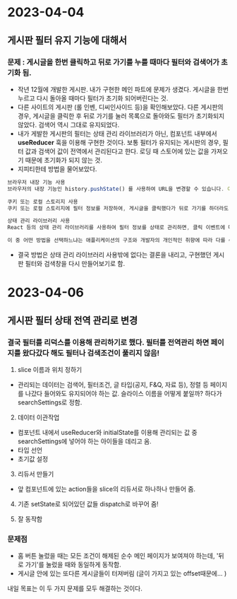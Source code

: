 # 2023-04-04

## 게시판 필터 유지 기능에 대해서
### 문제 : 게시글을 한번 클릭하고 뒤로 가기를 누를 때마다 필터와 검색어가 초기화 됨. 
- 작년 12월에 개발한 게시판. 내가 구현한 메인 파트에 문제가 생겼다. 게시글을 한번 누르고 다시 돌아올 때마다 필터가 초기화 되어버린다는 것.
- 다른 사이트의 게시판 (롤 인벤, 디씨인사이드 등)을 확인해보았다. 다른 게시판의 경우, 게시글을 클릭한 후 뒤로 가기를 눌러 목록으로 돌아와도 필터가 초기화되지 않았다. 검색어 역시 그대로 유지되었다.
- 내가 게발한 게시판의 필터는 상태 관리 라이브러리가 아닌, 컴포넌트 내부에서 **useReducer** 훅을 이용해 구현한 것이다. 보통 필터가 유지되는 게시판의 경우, 필터 값과 검색어 값이 전역에서 관리된다고 한다. 로딩 때 스토어에 있는 값을 가져오기 때문에 초기화가 되지 않는 것.
- 지피티한테 방법을 물어보았다.
```js
브라우저 내장 기능 사용
브라우저의 내장 기능인 history.pushState() 를 사용하여 URL을 변경할 수 있습니다. 이를 이용하면 뒤로 가기를 했을 때도 이전 상태를 유지할 수 있습니다. 예를 들어, 게시글을 클릭했을 때 필터 정보와 함께 URL을 변경하여 이를 유지할 수 있습니다.

쿠키 또는 로컬 스토리지 사용
쿠키 또는 로컬 스토리지에 필터 정보를 저장하여, 게시글을 클릭했다가 뒤로 가기를 하더라도 정보를 유지할 수 있습니다. 이 방법은 브라우저가 닫히거나, 사용자가 직접 삭제하지 않는 이상 정보가 계속 유지됩니다.

상태 관리 라이브러리 사용
React 등의 상태 관리 라이브러리를 사용하여 필터 정보를 상태로 관리하면, 클릭 이벤트에 따라 상태를 업데이트하고 이를 유지할 수 있습니다. 이 방법은 상태 관리 라이브러리를 사용하는 애플리케이션에서 일반적으로 사용됩니다.

이 중 어떤 방법을 선택하느냐는 애플리케이션의 구조와 개발자의 개인적인 취향에 따라 다를 수 있습니다.
```
- 결국 방법은 상태 관리 라이브러리 사용밖에 없다는 결론을 내리고, 구현했던 게시판 필터와 검색창을 다시 만들어보기로 함.

# 2023-04-06
## 게시판 필터 상태 전역 관리로 변경 
### 결국 필터를 리덕스를 이용해 관리하기로 했다. 필터를 전역관리 하면 페이지를 왔다갔다 해도 필터나 검색조건이 풀리지 않음! 
1. slice 이름과 위치 정하기 
- 관리되는 데이터는 검색어, 필터조건, 글 타입(공지, F&Q, 자료 등), 정렬 등 페이지를 나갔다 들어와도 유지되어야 하는 값. 슬라이스 이름을 어떻게 붙일까? 하다가 searchSettings로 정함. 

2. 데이터 이관작업
- 컴포넌트 내에서 useReducer와 initialState를 이용해 관리되는 값 중 searchSettings에 넣어야 하는 아이들을 데리고 옴.
- 타입 선언 
- 초기값 설정


3. 리듀서 만들기
- 앞 컴포넌트에 있는 action들을 slice의 리듀서로 하나하나 만들어 줌.

4. 기존 setState로 되어있던 값들 dispatch로 바꾸어 줌!

5. 잘 동작함

### 문제점

- 홈 버튼 눌렀을 때는 모든 조건이 해제된 순수 메인 페이지가 보여져야 하는데, '뒤로 가기'를 눌렀을 때와 동일하게 동작함. 
- 게시글 안에 있는 또다른 게시글들이 터져버림 (글이 가지고 있는 offset때문에... )

내일 목표는 이 두 가지 문제를 모두 해결하는 것이다.
